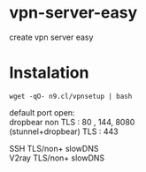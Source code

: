 # vpn-server-easy
create vpn server easy

# Instalation
```console
wget -qO- n9.cl/vpnsetup | bash
```

default port open:<br>
dropbear non TLS : 80 , 144, 8080<br>
(stunnel+dropbear) TLS : 443<br>

SSH TLS/non+ slowDNS<br>
V2ray TLS/non+ slowDNS<br>

